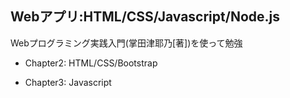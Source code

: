 ## Webアプリ:HTML/CSS/Javascript/Node.js

Webプログラミング実践入門(掌田津耶乃[著])を使って勉強

* Chapter2: HTML/CSS/Bootstrap

* Chapter3: Javascript

